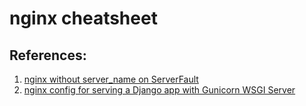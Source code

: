 # nginx cheatsheet

## References: 

1. [nginx without server_name on ServerFault](https://serverfault.com/a/351564)
1. [nginx config for serving a Django app with Gunicorn WSGI Server](https://github.com/tothebeat/parature-search/wiki/Deployment#configure-nginx-to-serve-this-application)
